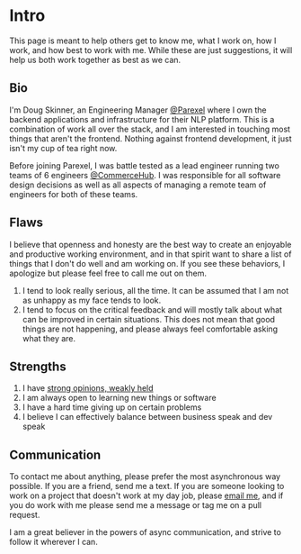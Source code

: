 # Intro

This page is meant to help others get to know me, what I work on, how I work, and how best to work with me. While these are just suggestions, it will help us both work together as best as we can.

## Bio

I'm Doug Skinner, an Engineering Manager [@Parexel](https://www.parexel.com/) where I own the backend applications and infrastructure for their NLP platform. This is a combination of work all over the stack, and I am interested in touching most things that aren't the frontend. Nothing against frontend development, it just isn't my cup of tea right now.

Before joining Parexel, I was battle tested as a lead engineer running two teams of 6 engineers [@CommerceHub](https://www.commercehub.com). I was responsible for all software design decisions as well as all aspects of managing a remote team of engineers for both of these teams.

## Flaws

I believe that openness and honesty are the best way to create an enjoyable and productive working environment, and in that spirit want to share a list of things that I don't do well and am working on. If you see these behaviors, I apologize but please feel free to call me out on them.

1. I tend to look really serious, all the time. It can be assumed that I am not as unhappy as my face tends to look.
2. I tend to focus on the critical feedback and will mostly talk about what can be improved in certain situations. This does not mean that good things are not happening, and please always feel comfortable asking what they are.


## Strengths

1. I have [strong opinions, weakly held](https://blog.codinghorror.com/strong-opinions-weakly-held/)
2. I am always open to learning new things or software
3. I have a hard time giving up on certain problems
4. I believe I can effectively balance between business speak and dev speak

## Communication

To contact me about anything, please prefer the most asynchronous way possible. If you are a friend, send me a text. If you are someone looking to work on a project that doesn't work at my day job, please [email me](mailto://dskinne12@gmail.com), and if you do work with me please send me a message or tag me on a pull request.

I am a great believer in the powers of async communication, and strive to follow it wherever I can.
